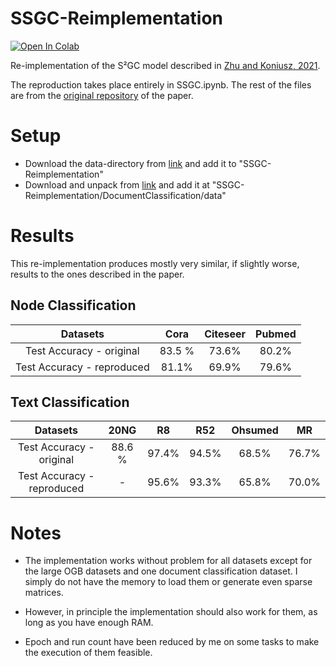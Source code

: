 # SSGC-Reimplementation

[![Open In Colab](https://colab.research.google.com/assets/colab-badge.svg)](https://colab.research.google.com/drive/1Og2ujgpE3wugJb3KLSt0oBOm_DRXvRxL?usp=sharing)

Re-implementation of the S²GC model described in [Zhu and Koniusz, 2021](https://openreview.net/pdf?id=CYO5T-YjWZV). 

The reproduction takes place entirely in SSGC.ipynb. The rest of the files are from the [original repository](https://github.com/allenhaozhu/SSGC) of the paper.

# Setup
* Download the data-directory from [link](https://github.com/allenhaozhu/SSGC) and add it to "SSGC-Reimplementation"
* Download and unpack from [link](https://drive.google.com/file/d/10kx3z3bjYFoeRjjg1_DZOAP39Jln0BCh/view?usp=sharing) and add it at "SSGC-Reimplementation/DocumentClassification/data"

# Results

This re-implementation produces mostly very similar, if slightly worse, results to the ones described in the paper. 

## Node Classification
Datasets                          | Cora   | Citeseer | Pubmed  |
:-------------------------:|:------:|:--------:|:-------:|
Test Accuracy - original   | 83.5 % | 73.6%    | 80.2%          
Test Accuracy - reproduced | 81.1%  | 69.9%    | 79.6% 

## Text Classification

Datasets           | 20NG | R8 | R52 | Ohsumed | MR
:----------------:|:------:| :------:| :------:| :------:| :------:|
Test Accuracy - original   | 88.6 % | 97.4% | 94.5% | 68.5% | 76.7%          
Test Accuracy - reproduced | -  | 95.6% | 93.3% | 65.8% | 70.0% 

# Notes

* The implementation works without problem for all datasets except for the large OGB datasets and one document classification dataset. I simply do not have the memory to load them or generate even sparse matrices.

* However, in principle the implementation should also work for them, as long as you have enough RAM.

* Epoch and run count have been reduced by me on some tasks to make the execution of them feasible.

